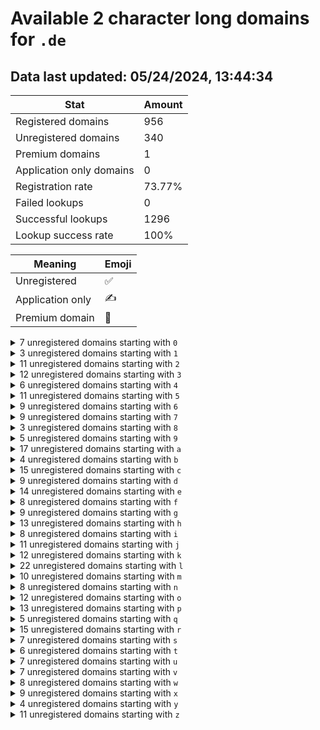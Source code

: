 # Available 2 character long domains for `.de`

## Data last updated: 05/24/2024, 13:44:34

|Stat|Amount|
|--|--|
|Registered domains|956|
|Unregistered domains|340|
|Premium domains|1|
|Application only domains|0|
|Registration rate|73.77%|
|Failed lookups|0|
|Successful lookups|1296|
|Lookup success rate|100%|


|Meaning|Emoji|
|--|--|
|Unregistered|:white_check_mark:|
|Application only|:writing_hand:|
|Premium domain|:gem:|

<details>
<summary>7 unregistered domains starting with <bold><code>0</code></bold></summary>

|Type|Domain|
|--|--|
|:white_check_mark:|`03.de`|
|:white_check_mark:|`06.de`|
|:white_check_mark:|`0f.de`|
|:white_check_mark:|`0j.de`|
|:white_check_mark:|`0k.de`|
|:white_check_mark:|`0o.de`|
|:white_check_mark:|`0p.de`|
</details>
<details>
<summary>3 unregistered domains starting with <bold><code>1</code></bold></summary>

|Type|Domain|
|--|--|
|:white_check_mark:|`17.de`|
|:white_check_mark:|`1i.de`|
|:white_check_mark:|`1j.de`|
</details>
<details>
<summary>11 unregistered domains starting with <bold><code>2</code></bold></summary>

|Type|Domain|
|--|--|
|:white_check_mark:|`25.de`|
|:white_check_mark:|`29.de`|
|:white_check_mark:|`2b.de`|
|:white_check_mark:|`2c.de`|
|:white_check_mark:|`2e.de`|
|:white_check_mark:|`2g.de`|
|:white_check_mark:|`2j.de`|
|:white_check_mark:|`2k.de`|
|:white_check_mark:|`2m.de`|
|:white_check_mark:|`2u.de`|
|:white_check_mark:|`2z.de`|
</details>
<details>
<summary>12 unregistered domains starting with <bold><code>3</code></bold></summary>

|Type|Domain|
|--|--|
|:white_check_mark:|`31.de`|
|:white_check_mark:|`32.de`|
|:white_check_mark:|`33.de`|
|:white_check_mark:|`36.de`|
|:white_check_mark:|`37.de`|
|:white_check_mark:|`3a.de`|
|:white_check_mark:|`3c.de`|
|:white_check_mark:|`3i.de`|
|:white_check_mark:|`3j.de`|
|:white_check_mark:|`3m.de`|
|:white_check_mark:|`3p.de`|
|:white_check_mark:|`3y.de`|
</details>
<details>
<summary>6 unregistered domains starting with <bold><code>4</code></bold></summary>

|Type|Domain|
|--|--|
|:white_check_mark:|`48.de`|
|:white_check_mark:|`4i.de`|
|:white_check_mark:|`4j.de`|
|:white_check_mark:|`4n.de`|
|:white_check_mark:|`4o.de`|
|:white_check_mark:|`4s.de`|
</details>
<details>
<summary>11 unregistered domains starting with <bold><code>5</code></bold></summary>

|Type|Domain|
|--|--|
|:white_check_mark:|`50.de`|
|:white_check_mark:|`51.de`|
|:white_check_mark:|`56.de`|
|:white_check_mark:|`57.de`|
|:white_check_mark:|`59.de`|
|:white_check_mark:|`5c.de`|
|:white_check_mark:|`5e.de`|
|:white_check_mark:|`5f.de`|
|:white_check_mark:|`5k.de`|
|:white_check_mark:|`5l.de`|
|:white_check_mark:|`5z.de`|
</details>
<details>
<summary>9 unregistered domains starting with <bold><code>6</code></bold></summary>

|Type|Domain|
|--|--|
|:white_check_mark:|`62.de`|
|:white_check_mark:|`65.de`|
|:white_check_mark:|`6b.de`|
|:white_check_mark:|`6l.de`|
|:white_check_mark:|`6n.de`|
|:white_check_mark:|`6o.de`|
|:white_check_mark:|`6q.de`|
|:white_check_mark:|`6r.de`|
|:white_check_mark:|`6x.de`|
</details>
<details>
<summary>9 unregistered domains starting with <bold><code>7</code></bold></summary>

|Type|Domain|
|--|--|
|:white_check_mark:|`70.de`|
|:white_check_mark:|`71.de`|
|:white_check_mark:|`7a.de`|
|:white_check_mark:|`7b.de`|
|:white_check_mark:|`7f.de`|
|:white_check_mark:|`7g.de`|
|:white_check_mark:|`7k.de`|
|:white_check_mark:|`7m.de`|
|:white_check_mark:|`7n.de`|
</details>
<details>
<summary>3 unregistered domains starting with <bold><code>8</code></bold></summary>

|Type|Domain|
|--|--|
|:white_check_mark:|`83.de`|
|:white_check_mark:|`8c.de`|
|:white_check_mark:|`8d.de`|
</details>
<details>
<summary>5 unregistered domains starting with <bold><code>9</code></bold></summary>

|Type|Domain|
|--|--|
|:white_check_mark:|`94.de`|
|:white_check_mark:|`9a.de`|
|:white_check_mark:|`9i.de`|
|:white_check_mark:|`9y.de`|
|:white_check_mark:|`9z.de`|
</details>
<details>
<summary>17 unregistered domains starting with <bold><code>a</code></bold></summary>

|Type|Domain|
|--|--|
|:white_check_mark:|`a0.de`|
|:white_check_mark:|`a1.de`|
|:white_check_mark:|`a2.de`|
|:white_check_mark:|`a4.de`|
|:white_check_mark:|`a5.de`|
|:white_check_mark:|`a7.de`|
|:white_check_mark:|`a9.de`|
|:white_check_mark:|`ac.de`|
|:white_check_mark:|`ag.de`|
|:white_check_mark:|`ah.de`|
|:white_check_mark:|`ai.de`|
|:white_check_mark:|`at.de`|
|:white_check_mark:|`av.de`|
|:white_check_mark:|`aw.de`|
|:white_check_mark:|`ax.de`|
|:white_check_mark:|`ay.de`|
|:white_check_mark:|`az.de`|
</details>
<details>
<summary>4 unregistered domains starting with <bold><code>b</code></bold></summary>

|Type|Domain|
|--|--|
|:white_check_mark:|`ba.de`|
|:white_check_mark:|`br.de`|
|:white_check_mark:|`bs.de`|
|:white_check_mark:|`bu.de`|
</details>
<details>
<summary>15 unregistered domains starting with <bold><code>c</code></bold></summary>

|Type|Domain|
|--|--|
|:white_check_mark:|`c3.de`|
|:white_check_mark:|`c5.de`|
|:white_check_mark:|`c7.de`|
|:white_check_mark:|`cc.de`|
|:white_check_mark:|`cd.de`|
|:white_check_mark:|`ci.de`|
|:white_check_mark:|`cj.de`|
|:white_check_mark:|`ck.de`|
|:white_check_mark:|`cl.de`|
|:white_check_mark:|`cn.de`|
|:white_check_mark:|`cs.de`|
|:white_check_mark:|`cv.de`|
|:white_check_mark:|`cw.de`|
|:white_check_mark:|`cx.de`|
|:white_check_mark:|`cz.de`|
</details>
<details>
<summary>9 unregistered domains starting with <bold><code>d</code></bold></summary>

|Type|Domain|
|--|--|
|:white_check_mark:|`d6.de`|
|:white_check_mark:|`d7.de`|
|:white_check_mark:|`d8.de`|
|:white_check_mark:|`dd.de`|
|:white_check_mark:|`di.de`|
|:white_check_mark:|`do.de`|
|:white_check_mark:|`ds.de`|
|:white_check_mark:|`dy.de`|
|:white_check_mark:|`dz.de`|
</details>
<details>
<summary>14 unregistered domains starting with <bold><code>e</code></bold></summary>

|Type|Domain|
|--|--|
|:white_check_mark:|`e6.de`|
|:white_check_mark:|`e9.de`|
|:white_check_mark:|`ea.de`|
|:white_check_mark:|`ed.de`|
|:white_check_mark:|`ee.de`|
|:white_check_mark:|`ef.de`|
|:white_check_mark:|`eg.de`|
|:white_check_mark:|`eh.de`|
|:white_check_mark:|`ej.de`|
|:white_check_mark:|`el.de`|
|:white_check_mark:|`en.de`|
|:white_check_mark:|`ep.de`|
|:white_check_mark:|`er.de`|
|:white_check_mark:|`ev.de`|
</details>
<details>
<summary>8 unregistered domains starting with <bold><code>f</code></bold></summary>

|Type|Domain|
|--|--|
|:white_check_mark:|`f2.de`|
|:white_check_mark:|`f3.de`|
|:white_check_mark:|`f6.de`|
|:white_check_mark:|`f7.de`|
|:white_check_mark:|`f9.de`|
|:white_check_mark:|`fa.de`|
|:white_check_mark:|`fn.de`|
|:white_check_mark:|`fu.de`|
</details>
<details>
<summary>9 unregistered domains starting with <bold><code>g</code></bold></summary>

|Type|Domain|
|--|--|
|:white_check_mark:|`g0.de`|
|:white_check_mark:|`g5.de`|
|:white_check_mark:|`gb.de`|
|:white_check_mark:|`gc.de`|
|:white_check_mark:|`gd.de`|
|:white_check_mark:|`gg.de`|
|:white_check_mark:|`gh.de`|
|:white_check_mark:|`gr.de`|
|:white_check_mark:|`gy.de`|
</details>
<details>
<summary>13 unregistered domains starting with <bold><code>h</code></bold></summary>

|Type|Domain|
|--|--|
|:white_check_mark:|`h9.de`|
|:white_check_mark:|`hc.de`|
|:white_check_mark:|`he.de`|
|:white_check_mark:|`hh.de`|
|:white_check_mark:|`hk.de`|
|:white_check_mark:|`hm.de`|
|:white_check_mark:|`hn.de`|
|:white_check_mark:|`ho.de`|
|:white_check_mark:|`hq.de`|
|:white_check_mark:|`hr.de`|
|:white_check_mark:|`ht.de`|
|:white_check_mark:|`hw.de`|
|:white_check_mark:|`hz.de`|
</details>
<details>
<summary>8 unregistered domains starting with <bold><code>i</code></bold></summary>

|Type|Domain|
|--|--|
|:white_check_mark:|`i4.de`|
|:white_check_mark:|`i5.de`|
|:white_check_mark:|`ia.de`|
|:white_check_mark:|`ic.de`|
|:white_check_mark:|`id.de`|
|:white_check_mark:|`ie.de`|
|:white_check_mark:|`ii.de`|
|:white_check_mark:|`im.de`|
</details>
<details>
<summary>11 unregistered domains starting with <bold><code>j</code></bold></summary>

|Type|Domain|
|--|--|
|:white_check_mark:|`j9.de`|
|:white_check_mark:|`ja.de`|
|:white_check_mark:|`jb.de`|
|:white_check_mark:|`je.de`|
|:white_check_mark:|`jg.de`|
|:white_check_mark:|`jq.de`|
|:white_check_mark:|`jr.de`|
|:white_check_mark:|`ju.de`|
|:white_check_mark:|`jv.de`|
|:white_check_mark:|`jw.de`|
|:white_check_mark:|`jz.de`|
</details>
<details>
<summary>12 unregistered domains starting with <bold><code>k</code></bold></summary>

|Type|Domain|
|--|--|
|:white_check_mark:|`k1.de`|
|:white_check_mark:|`k2.de`|
|:white_check_mark:|`k7.de`|
|:white_check_mark:|`kb.de`|
|:white_check_mark:|`kd.de`|
|:white_check_mark:|`ke.de`|
|:white_check_mark:|`kf.de`|
|:white_check_mark:|`kg.de`|
|:white_check_mark:|`ki.de`|
|:white_check_mark:|`kk.de`|
|:white_check_mark:|`ko.de`|
|:white_check_mark:|`kr.de`|
</details>
<details>
<summary>22 unregistered domains starting with <bold><code>l</code></bold></summary>

|Type|Domain|
|--|--|
|:white_check_mark:|`l2.de`|
|:white_check_mark:|`l4.de`|
|:white_check_mark:|`l5.de`|
|:white_check_mark:|`l7.de`|
|:white_check_mark:|`l8.de`|
|:white_check_mark:|`lb.de`|
|:white_check_mark:|`ld.de`|
|:white_check_mark:|`le.de`|
|:white_check_mark:|`lf.de`|
|:white_check_mark:|`lh.de`|
|:white_check_mark:|`li.de`|
|:white_check_mark:|`lj.de`|
|:white_check_mark:|`lk.de`|
|:white_check_mark:|`lm.de`|
|:white_check_mark:|`ln.de`|
|:gem:|`lp.de`|
|:white_check_mark:|`lr.de`|
|:white_check_mark:|`ls.de`|
|:white_check_mark:|`lu.de`|
|:white_check_mark:|`lw.de`|
|:white_check_mark:|`lx.de`|
|:white_check_mark:|`lz.de`|
</details>
<details>
<summary>10 unregistered domains starting with <bold><code>m</code></bold></summary>

|Type|Domain|
|--|--|
|:white_check_mark:|`m1.de`|
|:white_check_mark:|`mb.de`|
|:white_check_mark:|`mc.de`|
|:white_check_mark:|`mo.de`|
|:white_check_mark:|`mp.de`|
|:white_check_mark:|`mr.de`|
|:white_check_mark:|`mt.de`|
|:white_check_mark:|`mu.de`|
|:white_check_mark:|`mv.de`|
|:white_check_mark:|`my.de`|
</details>
<details>
<summary>8 unregistered domains starting with <bold><code>n</code></bold></summary>

|Type|Domain|
|--|--|
|:white_check_mark:|`n2.de`|
|:white_check_mark:|`n3.de`|
|:white_check_mark:|`na.de`|
|:white_check_mark:|`nd.de`|
|:white_check_mark:|`no.de`|
|:white_check_mark:|`np.de`|
|:white_check_mark:|`nr.de`|
|:white_check_mark:|`ny.de`|
</details>
<details>
<summary>12 unregistered domains starting with <bold><code>o</code></bold></summary>

|Type|Domain|
|--|--|
|:white_check_mark:|`o0.de`|
|:white_check_mark:|`o1.de`|
|:white_check_mark:|`o5.de`|
|:white_check_mark:|`o7.de`|
|:white_check_mark:|`o9.de`|
|:white_check_mark:|`oh.de`|
|:white_check_mark:|`on.de`|
|:white_check_mark:|`oq.de`|
|:white_check_mark:|`ot.de`|
|:white_check_mark:|`ow.de`|
|:white_check_mark:|`ox.de`|
|:white_check_mark:|`oz.de`|
</details>
<details>
<summary>13 unregistered domains starting with <bold><code>p</code></bold></summary>

|Type|Domain|
|--|--|
|:white_check_mark:|`p3.de`|
|:white_check_mark:|`p4.de`|
|:white_check_mark:|`p5.de`|
|:white_check_mark:|`p7.de`|
|:white_check_mark:|`p8.de`|
|:white_check_mark:|`pb.de`|
|:white_check_mark:|`pc.de`|
|:white_check_mark:|`pd.de`|
|:white_check_mark:|`pe.de`|
|:white_check_mark:|`pf.de`|
|:white_check_mark:|`pg.de`|
|:white_check_mark:|`pj.de`|
|:white_check_mark:|`ps.de`|
</details>
<details>
<summary>5 unregistered domains starting with <bold><code>q</code></bold></summary>

|Type|Domain|
|--|--|
|:white_check_mark:|`q8.de`|
|:white_check_mark:|`qb.de`|
|:white_check_mark:|`qe.de`|
|:white_check_mark:|`qq.de`|
|:white_check_mark:|`qu.de`|
</details>
<details>
<summary>15 unregistered domains starting with <bold><code>r</code></bold></summary>

|Type|Domain|
|--|--|
|:white_check_mark:|`r5.de`|
|:white_check_mark:|`r6.de`|
|:white_check_mark:|`rb.de`|
|:white_check_mark:|`rc.de`|
|:white_check_mark:|`rg.de`|
|:white_check_mark:|`ri.de`|
|:white_check_mark:|`rk.de`|
|:white_check_mark:|`rm.de`|
|:white_check_mark:|`rn.de`|
|:white_check_mark:|`ro.de`|
|:white_check_mark:|`rp.de`|
|:white_check_mark:|`rq.de`|
|:white_check_mark:|`rr.de`|
|:white_check_mark:|`rt.de`|
|:white_check_mark:|`rw.de`|
</details>
<details>
<summary>7 unregistered domains starting with <bold><code>s</code></bold></summary>

|Type|Domain|
|--|--|
|:white_check_mark:|`s9.de`|
|:white_check_mark:|`sa.de`|
|:white_check_mark:|`se.de`|
|:white_check_mark:|`sf.de`|
|:white_check_mark:|`si.de`|
|:white_check_mark:|`sv.de`|
|:white_check_mark:|`sx.de`|
</details>
<details>
<summary>6 unregistered domains starting with <bold><code>t</code></bold></summary>

|Type|Domain|
|--|--|
|:white_check_mark:|`t5.de`|
|:white_check_mark:|`t9.de`|
|:white_check_mark:|`tb.de`|
|:white_check_mark:|`tm.de`|
|:white_check_mark:|`tn.de`|
|:white_check_mark:|`tw.de`|
</details>
<details>
<summary>7 unregistered domains starting with <bold><code>u</code></bold></summary>

|Type|Domain|
|--|--|
|:white_check_mark:|`u0.de`|
|:white_check_mark:|`u2.de`|
|:white_check_mark:|`u5.de`|
|:white_check_mark:|`ub.de`|
|:white_check_mark:|`ui.de`|
|:white_check_mark:|`uk.de`|
|:white_check_mark:|`up.de`|
</details>
<details>
<summary>7 unregistered domains starting with <bold><code>v</code></bold></summary>

|Type|Domain|
|--|--|
|:white_check_mark:|`v5.de`|
|:white_check_mark:|`vl.de`|
|:white_check_mark:|`vm.de`|
|:white_check_mark:|`vq.de`|
|:white_check_mark:|`vr.de`|
|:white_check_mark:|`vu.de`|
|:white_check_mark:|`vw.de`|
</details>
<details>
<summary>8 unregistered domains starting with <bold><code>w</code></bold></summary>

|Type|Domain|
|--|--|
|:white_check_mark:|`w2.de`|
|:white_check_mark:|`wg.de`|
|:white_check_mark:|`wh.de`|
|:white_check_mark:|`wi.de`|
|:white_check_mark:|`wl.de`|
|:white_check_mark:|`wm.de`|
|:white_check_mark:|`wy.de`|
|:white_check_mark:|`wz.de`|
</details>
<details>
<summary>9 unregistered domains starting with <bold><code>x</code></bold></summary>

|Type|Domain|
|--|--|
|:white_check_mark:|`xa.de`|
|:white_check_mark:|`xc.de`|
|:white_check_mark:|`xk.de`|
|:white_check_mark:|`xn.de`|
|:white_check_mark:|`xo.de`|
|:white_check_mark:|`xp.de`|
|:white_check_mark:|`xq.de`|
|:white_check_mark:|`xv.de`|
|:white_check_mark:|`xw.de`|
</details>
<details>
<summary>4 unregistered domains starting with <bold><code>y</code></bold></summary>

|Type|Domain|
|--|--|
|:white_check_mark:|`y6.de`|
|:white_check_mark:|`y7.de`|
|:white_check_mark:|`ys.de`|
|:white_check_mark:|`yt.de`|
</details>
<details>
<summary>11 unregistered domains starting with <bold><code>z</code></bold></summary>

|Type|Domain|
|--|--|
|:white_check_mark:|`z8.de`|
|:white_check_mark:|`z9.de`|
|:white_check_mark:|`za.de`|
|:white_check_mark:|`zb.de`|
|:white_check_mark:|`zc.de`|
|:white_check_mark:|`zg.de`|
|:white_check_mark:|`zk.de`|
|:white_check_mark:|`zm.de`|
|:white_check_mark:|`zo.de`|
|:white_check_mark:|`zt.de`|
|:white_check_mark:|`zx.de`|
</details>